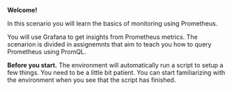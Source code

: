 **Welcome!**  

In this scenario you will learn the basics of monitoring using Prometheus.  

You will use Grafana to get insights from Prometheus metrics. The scenarion is divided in assignemnts that aim to teach you how to query Prometheus using PromQL.

**Before you start.** The environment will automatically run a script to setup a few things. 
You need to be a little bit patient. You can start familiarizing with the environment
when you see that the script has finished.

